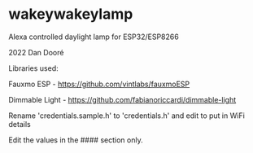 # wakeywakeylamp

Alexa controlled daylight lamp for ESP32/ESP8266

2022 Dan Dooré

Libraries used:

Fauxmo ESP - https://github.com/vintlabs/fauxmoESP

Dimmable Light - https://github.com/fabianoriccardi/dimmable-light

Rename 'credentials.sample.h' to 'credentials.h' and edit to put in WiFi details

Edit the values in the #### section only. 
